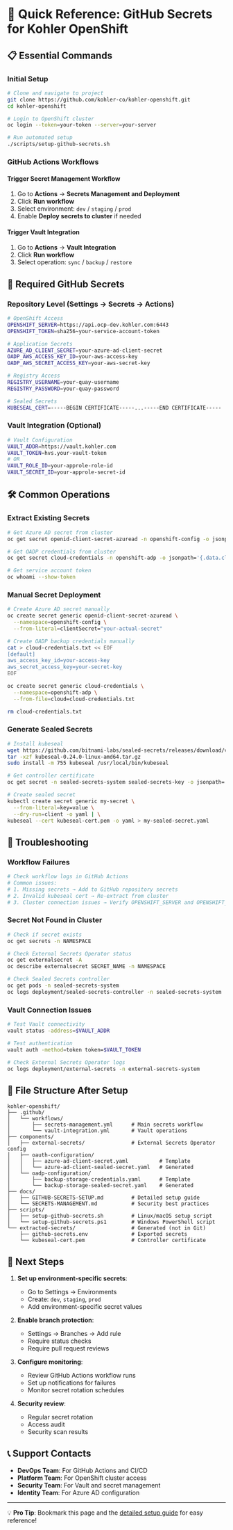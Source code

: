# 🚀 Quick Reference: GitHub Secrets for Kohler OpenShift

## 📋 Essential Commands

### Initial Setup
```bash
# Clone and navigate to project
git clone https://github.com/kohler-co/kohler-openshift.git
cd kohler-openshift

# Login to OpenShift cluster
oc login --token=your-token --server=your-server

# Run automated setup
./scripts/setup-github-secrets.sh
```

### GitHub Actions Workflows

#### Trigger Secret Management Workflow
1. Go to **Actions** → **Secrets Management and Deployment**
2. Click **Run workflow**
3. Select environment: `dev` / `staging` / `prod`
4. Enable **Deploy secrets to cluster** if needed

#### Trigger Vault Integration
1. Go to **Actions** → **Vault Integration**
2. Click **Run workflow**
3. Select operation: `sync` / `backup` / `restore`

## 🔐 Required GitHub Secrets

### Repository Level (Settings → Secrets → Actions)
```bash
# OpenShift Access
OPENSHIFT_SERVER=https://api.ocp-dev.kohler.com:6443
OPENSHIFT_TOKEN=sha256~your-service-account-token

# Application Secrets
AZURE_AD_CLIENT_SECRET=your-azure-ad-client-secret
OADP_AWS_ACCESS_KEY_ID=your-aws-access-key
OADP_AWS_SECRET_ACCESS_KEY=your-aws-secret-key

# Registry Access
REGISTRY_USERNAME=your-quay-username
REGISTRY_PASSWORD=your-quay-password

# Sealed Secrets
KUBESEAL_CERT=-----BEGIN CERTIFICATE-----...-----END CERTIFICATE-----
```

### Vault Integration (Optional)
```bash
# Vault Configuration
VAULT_ADDR=https://vault.kohler.com
VAULT_TOKEN=hvs.your-vault-token
# OR
VAULT_ROLE_ID=your-approle-role-id
VAULT_SECRET_ID=your-approle-secret-id
```

## 🛠️ Common Operations

### Extract Existing Secrets
```bash
# Get Azure AD secret from cluster
oc get secret openid-client-secret-azuread -n openshift-config -o jsonpath='{.data.clientSecret}' | base64 -d

# Get OADP credentials from cluster
oc get secret cloud-credentials -n openshift-adp -o jsonpath='{.data.cloud}' | base64 -d

# Get service account token
oc whoami --show-token
```

### Manual Secret Deployment
```bash
# Create Azure AD secret manually
oc create secret generic openid-client-secret-azuread \
  --namespace=openshift-config \
  --from-literal=clientSecret="your-actual-secret"

# Create OADP backup credentials manually
cat > cloud-credentials.txt << EOF
[default]
aws_access_key_id=your-access-key
aws_secret_access_key=your-secret-key
EOF

oc create secret generic cloud-credentials \
  --namespace=openshift-adp \
  --from-file=cloud=cloud-credentials.txt

rm cloud-credentials.txt
```

### Generate Sealed Secrets
```bash
# Install kubeseal
wget https://github.com/bitnami-labs/sealed-secrets/releases/download/v0.24.0/kubeseal-0.24.0-linux-amd64.tar.gz
tar -xzf kubeseal-0.24.0-linux-amd64.tar.gz
sudo install -m 755 kubeseal /usr/local/bin/kubeseal

# Get controller certificate
oc get secret -n sealed-secrets-system sealed-secrets-key -o jsonpath='{.data.tls\.crt}' | base64 -d > kubeseal-cert.pem

# Create sealed secret
kubectl create secret generic my-secret \
  --from-literal=key=value \
  --dry-run=client -o yaml | \
kubeseal --cert kubeseal-cert.pem -o yaml > my-sealed-secret.yaml
```

## 🔧 Troubleshooting

### Workflow Failures
```bash
# Check workflow logs in GitHub Actions
# Common issues:
# 1. Missing secrets → Add to GitHub repository secrets
# 2. Invalid kubeseal cert → Re-extract from cluster
# 3. Cluster connection issues → Verify OPENSHIFT_SERVER and OPENSHIFT_TOKEN
```

### Secret Not Found in Cluster
```bash
# Check if secret exists
oc get secrets -n NAMESPACE

# Check External Secrets Operator status
oc get externalsecret -A
oc describe externalsecret SECRET_NAME -n NAMESPACE

# Check Sealed Secrets controller
oc get pods -n sealed-secrets-system
oc logs deployment/sealed-secrets-controller -n sealed-secrets-system
```

### Vault Connection Issues
```bash
# Test Vault connectivity
vault status -address=$VAULT_ADDR

# Test authentication
vault auth -method=token token=$VAULT_TOKEN

# Check External Secrets Operator logs
oc logs deployment/external-secrets -n external-secrets-system
```

## 📁 File Structure After Setup

```
kohler-openshift/
├── .github/
│   └── workflows/
│       ├── secrets-management.yml      # Main secrets workflow
│       └── vault-integration.yml       # Vault operations
├── components/
│   ├── external-secrets/               # External Secrets Operator config
│   ├── oauth-configuration/
│   │   ├── azure-ad-client-secret.yaml          # Template
│   │   └── azure-ad-client-sealed-secret.yaml   # Generated
│   └── oadp-configuration/
│       ├── backup-storage-credentials.yaml      # Template
│       └── backup-storage-sealed-secret.yaml    # Generated
├── docs/
│   ├── GITHUB-SECRETS-SETUP.md         # Detailed setup guide
│   └── SECRETS-MANAGEMENT.md           # Security best practices
├── scripts/
│   ├── setup-github-secrets.sh         # Linux/macOS setup script
│   └── setup-github-secrets.ps1        # Windows PowerShell script
└── extracted-secrets/                  # Generated (not in Git)
    ├── github-secrets.env              # Exported secrets
    └── kubeseal-cert.pem               # Controller certificate
```

## 🎯 Next Steps

1. **Set up environment-specific secrets**:
   - Go to Settings → Environments
   - Create: `dev`, `staging`, `prod`
   - Add environment-specific secret values

2. **Enable branch protection**:
   - Settings → Branches → Add rule
   - Require status checks
   - Require pull request reviews

3. **Configure monitoring**:
   - Review GitHub Actions workflow runs
   - Set up notifications for failures
   - Monitor secret rotation schedules

4. **Security review**:
   - Regular secret rotation
   - Access audit
   - Security scan results

## 📞 Support Contacts

- **DevOps Team**: For GitHub Actions and CI/CD
- **Platform Team**: For OpenShift cluster access
- **Security Team**: For Vault and secret management
- **Identity Team**: For Azure AD configuration

---

💡 **Pro Tip**: Bookmark this page and the [detailed setup guide](docs/GITHUB-SECRETS-SETUP.md) for easy reference!
